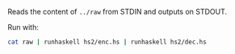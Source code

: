 Reads the content of `../raw` from STDIN and outputs on STDOUT.

Run with:
```bash
cat raw | runhaskell hs2/enc.hs | runhaskell hs2/dec.hs
```
